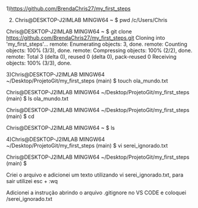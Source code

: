 1)https://github.com/BrendaChris27/my_first_steps

2) Chris@DESKTOP-J2IMLAB MINGW64 ~
$ pwd
/c/Users/Chris

Chris@DESKTOP-J2IMLAB MINGW64 ~
$ git clone https://github.com/BrendaChris27/my_first_steps.git
Cloning into 'my_first_steps'...
remote: Enumerating objects: 3, done.
remote: Counting objects: 100% (3/3), done.
remote: Compressing objects: 100% (2/2), done.
remote: Total 3 (delta 0), reused 0 (delta 0), pack-reused 0
Receiving objects: 100% (3/3), done.

3)Chris@DESKTOP-J2IMLAB MINGW64 ~/Desktop/ProjetoGit/my_first_steps (main)
$ touch ola_mundo.txt

Chris@DESKTOP-J2IMLAB MINGW64 ~/Desktop/ProjetoGit/my_first_steps (main)
$ ls
ola_mundo.txt

Chris@DESKTOP-J2IMLAB MINGW64 ~/Desktop/ProjetoGit/my_first_steps (main)
$ cd

Chris@DESKTOP-J2IMLAB MINGW64 ~
$ ls

4)Chris@DESKTOP-J2IMLAB MINGW64 ~/Desktop/ProjetoGit/my_first_steps (main)
$ vi serei_ignorado.txt

Chris@DESKTOP-J2IMLAB MINGW64 ~/Desktop/ProjetoGit/my_first_steps (main)
$

Criei o arquivo e adicionei um texto utilizando vi serei_ignorado.txt, para sair utilizei esc + :wq

Adicionei a instrução abrindo o arquivo .gitignore no VS CODE e coloquei /serei_ignorado.txt
